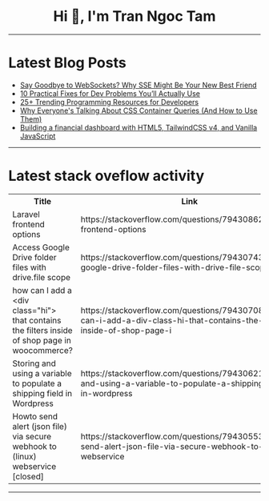 <h1 align="center">Hi 👋, I'm Tran Ngoc Tam</h1>

---

# Latest Blog Posts 
<!-- BLOG-POST-LIST:START -->
- [Say Goodbye to WebSockets? Why SSE Might Be Your New Best Friend](https://dev.to/zakariachahboun/say-goodbye-to-websockets-why-sse-might-be-your-new-best-friend-4d7n)
- [10 Practical Fixes for Dev Problems You’ll Actually Use](https://dev.to/0x2e_tech/10-practical-fixes-for-dev-problems-youll-actually-use-3m57)
- [25+ Trending Programming Resources for Developers](https://dev.to/dev-resources/25-trending-programming-resources-for-developers-467)
- [Why Everyone&#39;s Talking About CSS Container Queries &lpar;And How to Use Them&rpar;](https://dev.to/digitalminds/why-everyones-talking-about-css-container-queries-and-how-to-use-them-1gc8)
- [Building a financial dashboard with HTML5, TailwindCSS v4, and Vanilla JavaScript](https://dev.to/sirneij/building-a-financial-dashboard-with-html5-tailwindcss-v4-and-vanilla-javascript-5cmb)
<!-- BLOG-POST-LIST:END -->

---

# Latest stack oveflow activity
<table>
  <tr><th>Title</th><th>Link</th></tr>
  <!-- STACKOVERFLOW:START --><tr><td>Laravel frontend options</td><td>https://stackoverflow.com/questions/79430862/laravel-frontend-options</td></tr><tr><td>Access Google Drive folder files with drive.file scope</td><td>https://stackoverflow.com/questions/79430743/access-google-drive-folder-files-with-drive-file-scope</td></tr><tr><td>how can I add a &lt;div class=&quot;hi&quot;&gt; that contains the filters inside of shop page in woocommerce?</td><td>https://stackoverflow.com/questions/79430708/how-can-i-add-a-div-class-hi-that-contains-the-filters-inside-of-shop-page-i</td></tr><tr><td>Storing and using a variable to populate a shipping field in Wordpress</td><td>https://stackoverflow.com/questions/79430621/storing-and-using-a-variable-to-populate-a-shipping-field-in-wordpress</td></tr><tr><td>Howto send alert &lpar;json file&rpar; via secure webhook to &lpar;linux&rpar; webservice [closed]</td><td>https://stackoverflow.com/questions/79430553/howto-send-alert-json-file-via-secure-webhook-to-linux-webservice</td></tr><!-- STACKOVERFLOW:END -->
</table>

---


